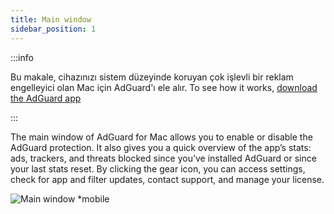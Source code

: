 ```yaml
---
title: Main window
sidebar_position: 1
---
```


:::info

Bu makale, cihazınızı sistem düzeyinde koruyan çok işlevli bir reklam engelleyici olan Mac için AdGuard'ı ele alır. To see how it works, [download the AdGuard app](https://agrd.io/download-kb-adblock)

:::

The main window of AdGuard for Mac allows you to enable or disable the AdGuard protection. It also gives you a quick overview of the app’s stats: ads, trackers, and threats blocked since you’ve installed AdGuard or since your last stats reset. By clicking the gear icon, you can access settings, check for app and filter updates, contact support, and manage your license.

![Main window \*mobile](https://cdn.adtidy.org/content/kb/ad_blocker/mac/main.png)

